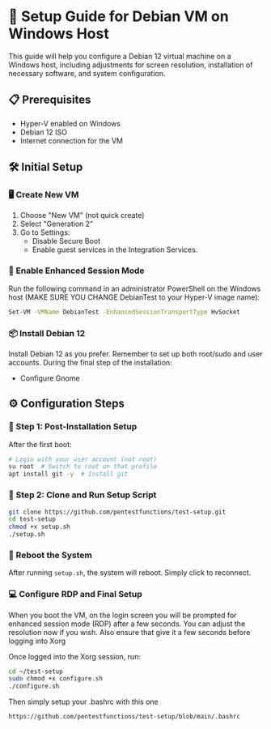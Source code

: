 # 🚀 Setup Guide for Debian VM on Windows Host

This guide will help you configure a Debian 12 virtual machine on a Windows host, including adjustments for screen resolution, installation of necessary software, and system configuration.

## 📋 Prerequisites
- Hyper-V enabled on Windows
- Debian 12 ISO
- Internet connection for the VM

## 🛠 Initial Setup

### 🖥 Create New VM
1. Choose "New VM" (not quick create)
2. Select "Generation 2"
3. Go to Settings:
   - Disable Secure Boot
   - Enable guest services in the Integration Services.

### 🔌 Enable Enhanced Session Mode
Run the following command in an administrator PowerShell on the Windows host (MAKE SURE YOU CHANGE DebianTest to your Hyper-V image name):
```bash
Set-VM -VMName DebianTest -EnhancedSessionTransportType HvSocket
```

### 📦 Install Debian 12
Install Debian 12 as you prefer. Remember to set up both root/sudo and user accounts. During the final step of the installation:
- Configure Gnome

## ⚙️ Configuration Steps

### 🌟 Step 1: Post-Installation Setup
After the first boot:
```bash
# Login with your user account (not root)
su root  # Switch to root on that profile
apt install git -y  # Install git
```

### 📡 Step 2: Clone and Run Setup Script
```bash
git clone https://github.com/pentestfunctions/test-setup.git
cd test-setup
chmod +x setup.sh
./setup.sh
```

### 🔄 Reboot the System
After running `setup.sh`, the system will reboot. Simply click to reconnect.

### 💻 Configure RDP and Final Setup
When you boot the VM, on the login screen you will be prompted for enhanced session mode (RDP) after a few seconds. You can adjust the resolution now if you wish. Also ensure that give it a few seconds before logging into Xorg

Once logged into the Xorg session, run:
```bash
cd ~/test-setup
sudo chmod +x configure.sh
./configure.sh
```

Then simply setup your .bashrc with this one
```
https://github.com/pentestfunctions/test-setup/blob/main/.bashrc
```
